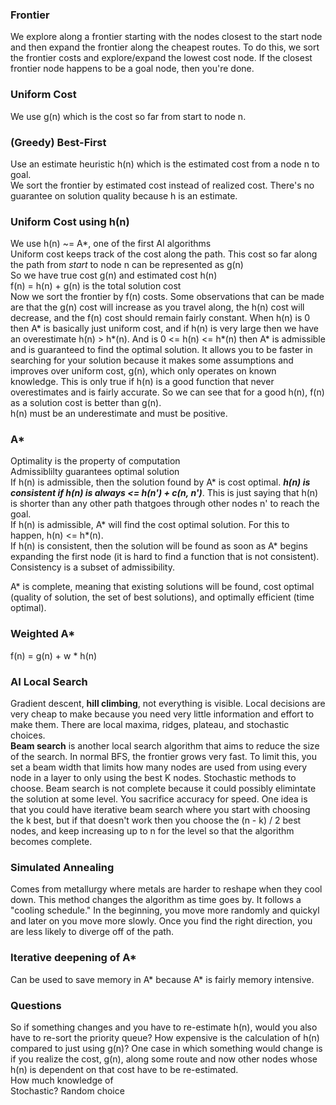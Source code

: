 ### Frontier
We explore along a frontier starting with the nodes closest to the start node and then expand the frontier along the cheapest routes. To do this, we sort the frontier costs and explore/expand the lowest cost node. If the closest frontier node happens to be a goal node, then you're done.  

### Uniform Cost
We use g(n) which is the cost so far from start to node n. 

### (Greedy) Best-First
Use an estimate heuristic h(n) which is the estimated cost from a node n to goal.  
We sort the frontier by estimated cost instead of realized cost. There's no guarantee on solution quality because h is an estimate.  

### Uniform Cost using h(n)
We use h(n) ~= A*, one of the first AI algorithms  
Uniform cost keeps track of the cost along the path. This cost so far along the path from *start* to node n can be represented as g(n)  
So we have true cost g(n) and estimated cost h(n)  
f(n) = h(n) + g(n) is the total solution cost  
Now we sort the frontier by f(n) costs. Some observations that can be made are that the g(n) cost will increase as you travel along, the h(n) cost will decrease, and the f(n) cost should remain fairly constant. When h(n) is 0 then A* is basically just uniform cost, and if h(n) is very large then we have an overestimate h(n) > h*(n). And is 0 <= h(n) <= h*(n) then A* is admissible and is guaranteed to find the optimal solution. It allows you to be faster in searching for your solution because it makes some assumptions and improves over uniform cost, g(n), which only operates on known knowledge. This is only true if h(n) is a good function that never overestimates and is fairly accurate. So we can see that for a good h(n), f(n) as a solution cost is better than g(n).  
h(n) must be an underestimate and must be positive.  

### A*
Optimality is the property of computation  
Admissiblilty guarantees optimal solution  
If h(n) is admissible, then the solution found by A* is cost optimal. ***h(n) is consistent if h(n) is always <= h(n') + c(n, n')***. This is just saying that h(n) is shorter than any other path thatgoes through other nodes n' to reach the goal.  
If h(n) is admissible, A* will find the cost optimal solution. For this to happen, h(n) <= h*(n).   
If h(n) is consistent, then the solution will be found as soon as A* begins expanding the first node (it is hard to find a function that is not consistent).  
Consistency is a subset of admissibility.  
  
A* is complete, meaning that existing solutions will be found, cost optimal (quality of solution, the set of best solutions), and optimally efficient (time optimal).  

### Weighted A*
f(n) = g(n) + w * h(n)

### AI Local Search
Gradient descent, **hill climbing**, not everything is visible. Local decisions are very cheap to make because you need very little information and effort to make them. There are local maxima, ridges, plateau, and stochastic choices.   
**Beam search** is another local search algorithm that aims to reduce the size of the search. In normal BFS, the frontier grows very fast. To limit this, you set a beam width that limits how many nodes are used from using every node in a layer to only using the best K nodes. Stochastic methods to choose. Beam search is not complete because it could possibly elimintate the solution at some level. You sacrifice accuracy for speed. One idea is that you could have iterative beam search where you start with choosing the k best, but if that doesn't work then you choose the (n - k) / 2 best nodes, and keep increasing up to n for the level so that the algorithm becomes complete. 

### Simulated Annealing
Comes from metallurgy where metals are harder to reshape when they cool down. This method changes the algorithm as time goes by. It follows a "cooling schedule." In the beginning, you move more randomly and quickyl and later on you move more slowly. Once you find the right direction, you are less likely to diverge off of the path. 

### Iterative deepening of A*
Can be used to save memory in A* because A* is fairly memory intensive. 

### Questions
So if something changes and you have to re-estimate h(n), would you also have to re-sort the priority queue? How expensive is the calculation of h(n) compared to just using g(n)? One case in which something would change is if you realize the cost, g(n), along some route and now other nodes whose h(n) is dependent on that cost have to be re-estimated.  
How much knowledge of  
Stochastic? Random choice